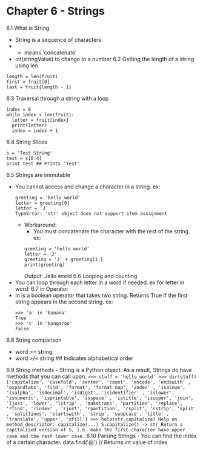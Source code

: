 # Chapter 6 - Strings
6.1 What is String
  - String is a sequence of characters
  - + means 'concatenate'
  - int(stringValue) to change to a number
6.2 Getting the length of a string using len

```
length = len(fruit)
first = fruit[0]
last = fruit[length - 1]
```

6.3 Traversal through a string with a loop

```
index = 0
while index < len(fruit):
  letter = fruit[index]
  print(letter)
  index = index + 1
```

6.4 String Slices

```
s = 'Test String'
test = s[0:4]
print test ## Prints 'Test'
```

6.5 Strings are immutable
  - You cannot access and change a character in a string.
    ex:
    ```
    greeting = 'hello world'
    letter = greeting[0]
    letter = 'J'
    TypeError: 'str' object does not support item assignment
    ```
      - Workaround:
        - You must concatenate the character with the rest of the string.
        ex:
        ```
        greeting = 'hello world'
        letter = 'J'
        greeting = 'J' + greeting[1:]
        print(greeting)
        ```
        Output: Jello world
6.6 Looping and counting
  - You can loop through each letter in a word if needed.
    ex for letter in word:
6.7 in Operator
  - in is a boolean operator that takes two string. Returns True if the first string appears in the second string.
  ex:
    ```
    >>> 'a' in 'banana'
    True
    >>> 'c' in 'kangaroo'
    False
    ```
6.8 String comparison
  - word == string
  - word >/< string ## Indicates alphabetical order

6.9 String methods
    - String is a Python object. As a result, Strings do have methods that you can call upon.
    ```
    >>> stuff = 'hello world'
    >>> dir(stuff)
    ['capitalize', 'casefold', 'center', 'count', 'encode',
    'endswith' , 'expandtabs', 'find', 'format', 'format_map',
    'index' , 'isalnum', 'isalpha', 'isdecimal', 'isdigit',
    'isidentifier' , 'islower', 'isnumeric', 'isprintable',
    'isspace' , 'istitle', 'isupper', 'join', 'ljust', 'lower',
    'lstrip' , 'maketrans', 'partition', 'replace', 'rfind',
    'rindex' , 'rjust', 'rpartition', 'rsplit', 'rstrip',
    'split' , 'splitlines', 'startswith', 'strip', 'swapcase',
    'title' , 'translate', 'upper', 'zfill']
    >>> help(str.capitalize)
    Help on method_descriptor:
    capitalize(...)
    S.capitalize() -> str
    Return a capitalized version of S, i.e. make the first character
    have upper case and the rest lower case.
    ```
  6.10 Parsing Strings
    - You can find the index of a certain character.
      data.find('@') // Returns int value of index
